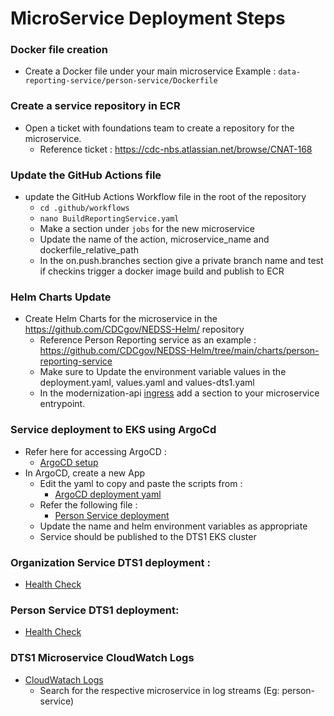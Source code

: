 
# MicroService Deployment Steps

### Docker file creation
* Create a Docker file under your main microservice
Example : ```data-reporting-service/person-service/Dockerfile```

### Create a service repository in ECR
* Open a ticket with foundations team to create a repository for the microservice.
  * Reference ticket : https://cdc-nbs.atlassian.net/browse/CNAT-168

### Update the GitHub Actions file
* update the GitHub Actions Workflow file in the root of the repository
  * ```cd .github/workflows ```
  * ```nano BuildReportingService.yaml```
  * Make a section under `jobs` for the new microservice
  * Update the name of the action,  microservice_name and dockerfile_relative_path
  * In the on.push.branches section give a private branch name and test if checkins trigger a docker image build and publish to ECR
  
### Helm Charts Update
* Create Helm Charts for the microservice in the https://github.com/CDCgov/NEDSS-Helm/ repository
  * Reference Person Reporting service as an example : https://github.com/CDCgov/NEDSS-Helm/tree/main/charts/person-reporting-service
  * Make sure to Update the environment variable values in the deployment.yaml, values.yaml and values-dts1.yaml
  * In the modernization-api [ingress](https://github.com/CDCgov/NEDSS-Helm/blob/main/charts/modernization-api/templates/ingress.yaml) add a section to your microservice entrypoint.

### Service deployment to EKS using ArgoCd
* Refer here for accessing ArgoCD : 
  * [ArgoCD setup](https://cdc-nbs.atlassian.net/wiki/spaces/NM/pages/664207380/SpringBoot+Java+MicroService+Deployment+Steps#Service-deployment-to-EKS-using-ArgoCd)
* In ArgoCD, create a new App
  * Edit the yaml to copy and paste the scripts from : 
    * [ArgoCD deployment yaml](https://enquizit.sharepoint.com/sites/CDCNBSProject/Shared%20Documents/Forms/AllItems.aspx)
  * Refer the following file :
    * [Person Service deployment](https://enquizit.sharepoint.com/:u:/r/sites/CDCNBSProject/Shared%20Documents/General/NBS%20Infrastructure/ArgoCD%20Deployments/dts1/person-reporting-service.yaml)
  * Update the name and helm environment variables as appropriate
  * Service should be published to the DTS1 EKS cluster


###  Organization Service DTS1 deployment :

- [Health Check](https://app.dts1.nbspreview.com/reporting/organization-svc/status)

### Person Service DTS1 deployment:
- [Health Check](https://app.dts1.nbspreview.com/reporting/person-svc/status)

### DTS1 Microservice CloudWatch Logs
- [CloudWatach Logs ](https://us-east-1.console.aws.amazon.com/cloudwatch/home?region=us-east-1#logsV2:log-groups/log-group/fluent-bit-cloudwatch)
  - Search for the respective microservice in log streams (Eg: person-service)
  